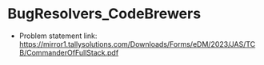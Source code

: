 # BugResolvers_CodeBrewers

- Problem statement link: https://mirror1.tallysolutions.com/Downloads/Forms/eDM/2023/JAS/TCB/CommanderOfFullStack.pdf 
